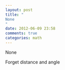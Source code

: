 ```yaml
---
layout: post
title: "
None
"
date: 2012-06-09 23:58
comments: true
categories: math
---
```


None


Forget distance and angle

